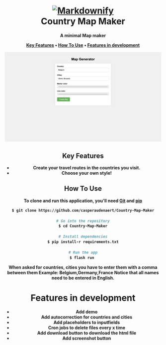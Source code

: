 
<h1 align="center">
  <br>
  <a href="/"><img src="https://raw.githubusercontent.com/amitmerchant1990/electron-markdownify/master/app/img/markdownify.png" alt="Markdownify" width="200"></a>
  <br>
  Country Map Maker
  <br>
</h1>

<h4 align="center">A minimal Map maker<a. href="http://electron.atom.io" target="_blank"></a.</h4>

<p align="center">
  <a href="#key-features">Key Features</a> •
  <a href="#how-to-use">How To Use</a> •
  <a href="#Features-in-development">Features in development</a>
</p>

![screenshot](https://raw.githubusercontent.com/casperaudenaert/country-map-maker/master/app/img/screen.png)

## Key Features

* Create your travel routes in the countries you visit.
* Choose your own style!

## How To Use

To clone and run this application, you'll need [Git](https://git-scm.com) and [pip](https://flask.palletsprojects.com/en/2.2.x/#https://pip.pypa.io/en/stable/)
```bash
$ git clone https://github.com/casperaudenaert/Country-Map-Maker

# Go into the repository
$ cd Country-Map-Maker

# Install dependencies
$ pip install-r requirements.txt

# Run the app
$ flask run 
```
When asked for countries, cities you have to enter them with a comma between them
Example: Belgium,Germany,France
Notice that all names need to be entered in English.

# Features in development

* Add demo
* Add autocorrection for countries and cities
* Add placeholders to inputfields
* Cron jobs to delete files every x time
* Add download button to download the html file
* Add screenshot button
